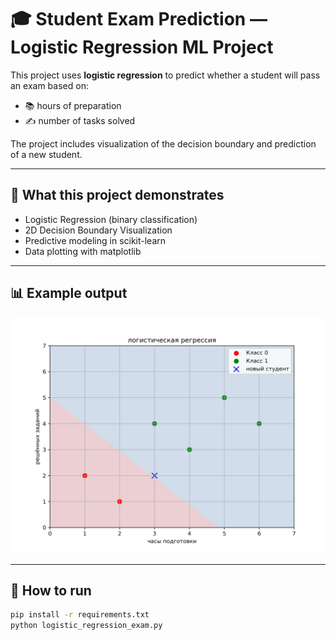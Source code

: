 # 🎓 Student Exam Prediction — Logistic Regression ML Project

This project uses **logistic regression** to predict whether a student will pass an exam based on:

- 📚 hours of preparation
- ✍️ number of tasks solved

The project includes visualization of the decision boundary and prediction of a new student.

---

## 🧠 What this project demonstrates

- Logistic Regression (binary classification)
- 2D Decision Boundary Visualization
- Predictive modeling in scikit-learn
- Data plotting with matplotlib

---

## 📊 Example output

![Exam Prediction](exam_prediction.png)

---

## 🚀 How to run

```bash
pip install -r requirements.txt
python logistic_regression_exam.py
